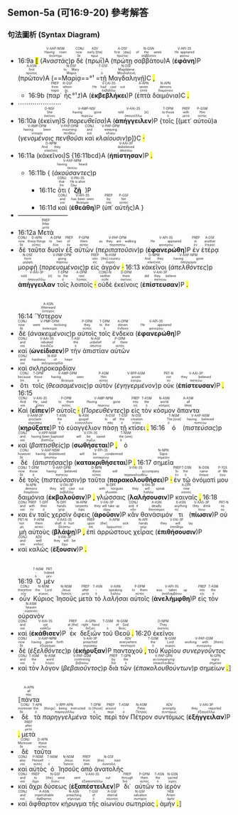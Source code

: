 ## Semon-5a (可16:9-20) 參考解答

### 句法圖析 (Syntax Diagram)

- 16:9a <mark class="pm">⟦</mark> (<RUBY><ruby><ruby><em><em>Ἀναστὰς</em></em><rt>ἀνίστημι</rt></ruby><rt>Having risen</rt></ruby><rt>V-AAP-NSM</rt></RUBY>)p <RUBY><ruby><ruby>δὲ<rt>δέ</rt></ruby><rt>now</rt></ruby><rt>CONJ</rt></RUBY> (<RUBY><ruby><ruby>πρωῒ<rt>πρωΐ</rt></ruby><rt>early [the]</rt></ruby><rt>ADV</rt></RUBY>)A (<RUBY><ruby><ruby>πρώτῃ<rt>πρῶτος</rt></ruby><rt>first [day]</rt></ruby><rt>A-DSF</rt></RUBY> <RUBY><ruby><ruby>σαββάτου<rt>σάββατον</rt></ruby><rt>of the week</rt></ruby><rt>N-GSN</rt></RUBY>)A (<RUBY><ruby><ruby><strong><strong>ἐφάνη</strong></strong><rt>φαίνω</rt></ruby><rt>He appeared</rt></ruby><rt>V-API-3S</rt></RUBY>)P (<RUBY><ruby><ruby>πρῶτον<rt>πρῶτος</rt></ruby><rt>first</rt></ruby><rt>A-ASN</rt></RUBY>)A (==<RUBY><ruby><ruby>Μαρίᾳ<rt>Μαρία</rt></ruby><rt>to Mary</rt></ruby><rt>N-DSF</rt></RUBY>==°¹ =<RUBY><ruby><ruby>τῇ<rt>ὁ</rt></ruby><rt>-</rt></ruby><rt>T-DSF</rt></RUBY> <RUBY><ruby><ruby>Μαγδαληνῇ<rt>Μαγδαληνή</rt></ruby><rt>Magdalene</rt></ruby><rt>N-DSF</rt></RUBY>)C <mark class="pm">,</mark> 
	- 16:9b (<RUBY><ruby><ruby>παρ᾽<rt>παρά</rt></ruby><rt>from</rt></ruby><rt>PREP</rt></RUBY> <RUBY><ruby><ruby>ἧς<rt>ὅς</rt></ruby><rt>whom</rt></ruby><rt>R-GSF</rt></RUBY>°¹⮥)A (<RUBY><ruby><ruby><strong><strong>ἐκβεβλήκει</strong></strong><rt>ἐκβάλλω</rt></ruby><rt>He had cast out</rt></ruby><rt>V-LAI-3S</rt></RUBY>)P (<RUBY><ruby><ruby>ἑπτὰ<rt>ἑπτά</rt></ruby><rt>seven</rt></ruby><rt>A-APN</rt></RUBY> <RUBY><ruby><ruby>δαιμόνια<rt>δαιμόνιον</rt></ruby><rt>demons</rt></ruby><rt>N-APN</rt></RUBY>)C <mark class="pm">.</mark> 
- ⋯⋯⋯⋯⋯⋯⋯
- 16:10a (<RUBY><ruby><ruby>ἐκείνη<rt>ἐκεῖνος</rt></ruby><rt>She</rt></ruby><rt>D-NSF</rt></RUBY>)S (<RUBY><ruby><ruby><em><em>πορευθεῖσα</em></em><rt>πορεύω</rt></ruby><rt>having gone</rt></ruby><rt>V-AMP-NSF</rt></RUBY>)A (<RUBY><ruby><ruby><strong>ἀπήγγειλεν</strong><rt>ἀπαγγέλλω</rt></ruby><rt>told [it]</rt></ruby><rt>V-AAI-3S</rt></RUBY>)P {<RUBY><ruby><ruby>τοῖς<rt>ὁ</rt></ruby><rt>to those</rt></ruby><rt>T-DPM</rt></RUBY> [(<RUBY><ruby><ruby>μετ᾽<rt>μετά</rt></ruby><rt>with</rt></ruby><rt>PREP</rt></RUBY> <RUBY><ruby><ruby>αὐτοῦ<rt>αὐτός</rt></ruby><rt>Him</rt></ruby><rt>P-GSM</rt></RUBY>)a (<RUBY><ruby><ruby><em><em>γενομένοις</em></em><rt>γίνομαι</rt></ruby><rt>having been</rt></ruby><rt>V-AMP-DPM</rt></RUBY> <RUBY><ruby><ruby><em><em>πενθοῦσι</em></em><rt>πενθέω</rt></ruby><rt>mourning</rt></ruby><rt>V-PAP-DPM</rt></RUBY> <RUBY><ruby><ruby>καὶ<rt>καί</rt></ruby><rt>and</rt></ruby><rt>CONJ</rt></RUBY> <RUBY><ruby><ruby><em><em>κλαίουσιν</em></em><rt>κλαίω</rt></ruby><rt>weeping</rt></ruby><rt>V-PAP-DPM</rt></RUBY>)p]}C <mark class="pm">·</mark> 
- 16:11a (<RUBY><ruby><ruby>κἀκεῖνοι<rt>κἀκεῖνος</rt></ruby><rt>And they</rt></ruby><rt>D-NPM</rt></RUBY>)S {16:11bcd}A (<RUBY><ruby><ruby><strong><strong>ἠπίστησαν</strong></strong><rt>ἀπιστέω</rt></ruby><rt>disbelieved</rt></ruby><rt>V-AAI-3P</rt></RUBY>)P <mark class="pm">.</mark>
	- 16:11b { (<RUBY><ruby><ruby><em><em>ἀκούσαντες</em></em><rt>ἀκούω</rt></ruby><rt>having heard</rt></ruby><rt>V-AAP-NPM</rt></RUBY>)p
		- 16:11c <RUBY><ruby><ruby>ὅτι<rt>ὅτι</rt></ruby><rt>that</rt></ruby><rt>CONJ</rt></RUBY> (<RUBY><ruby><ruby><strong><strong>ζῇ</strong></strong><rt>ζάω</rt></ruby><rt>He is alive</rt></ruby><rt>V-PAI-3S</rt></RUBY>)P
		- 16:11d <RUBY><ruby><ruby>καὶ<rt>καί</rt></ruby><rt>and</rt></ruby><rt>CONJ</rt></RUBY> (<RUBY><ruby><ruby><strong><strong>ἐθεάθη</strong></strong><rt>θεάομαι</rt></ruby><rt>has been seen</rt></ruby><rt>V-API-3S</rt></RUBY>)P (<RUBY><ruby><ruby>ὑπ᾽<rt>ὑπό</rt></ruby><rt>by</rt></ruby><rt>PREP</rt></RUBY> <RUBY><ruby><ruby>αὐτῆς<rt>αὐτός</rt></ruby><rt>her</rt></ruby><rt>P-GSF</rt></RUBY>)A }
- ————————
- 16:12a <RUBY><ruby><ruby>Μετὰ<rt>μετά</rt></ruby><rt>After</rt></ruby><rt>PREP</rt></RUBY>
- <RUBY><ruby><ruby>δὲ<rt>δέ</rt></ruby><rt>now</rt></ruby><rt>CONJ</rt></RUBY> <RUBY><ruby><ruby>ταῦτα<rt>οὗτος</rt></ruby><rt>these things</rt></ruby><rt>D-APN</rt></RUBY> <RUBY><ruby><ruby>δυσὶν<rt>δύο</rt></ruby><rt>to two</rt></ruby><rt>A-DPM</rt></RUBY> <RUBY><ruby><ruby>ἐξ<rt>ἐκ</rt></ruby><rt>of</rt></ruby><rt>PREP</rt></RUBY> <RUBY><ruby><ruby>αὐτῶν<rt>αὐτός</rt></ruby><rt>them</rt></ruby><rt>P-GPM</rt></RUBY> (<RUBY><ruby><ruby><em><em>περιπατοῦσιν</em></em><rt>περιπατέω</rt></ruby><rt>as they are walking</rt></ruby><rt>V-PAP-DPM</rt></RUBY>)p (<RUBY><ruby><ruby><strong><strong>ἐφανερώθη</strong></strong><rt>φανερόω</rt></ruby><rt>He appeared</rt></ruby><rt>V-API-3S</rt></RUBY>)P <RUBY><ruby><ruby>ἐν<rt>ἐν</rt></ruby><rt>in</rt></ruby><rt>PREP</rt></RUBY> <RUBY><ruby><ruby>ἑτέρᾳ<rt>ἕτερος</rt></ruby><rt>another</rt></ruby><rt>A-DSF</rt></RUBY> <RUBY><ruby><ruby>μορφῇ<rt>μορφή</rt></ruby><rt>form</rt></ruby><rt>N-DSF</rt></RUBY> (<RUBY><ruby><ruby><em><em>πορευομένοις</em></em><rt>πορεύω</rt></ruby><rt>going</rt></ruby><rt>V-PMP-DPM</rt></RUBY>)p <RUBY><ruby><ruby>εἰς<rt>εἰς</rt></ruby><rt>into</rt></ruby><rt>PREP</rt></RUBY> <RUBY><ruby><ruby>ἀγρόν<rt>ἀγρός</rt></ruby><rt>[the] country</rt></ruby><rt>N-ASM</rt></RUBY> <mark class="pm">·</mark> 16:13 <RUBY><ruby><ruby>κἀκεῖνοι<rt>κἀκεῖνος</rt></ruby><rt>And they</rt></ruby><rt>D-NPM</rt></RUBY> (<RUBY><ruby><ruby><em><em>ἀπελθόντες</em></em><rt>ἀπέρχομαι</rt></ruby><rt>having gone</rt></ruby><rt>V-AAP-NPM</rt></RUBY>)p <RUBY><ruby><ruby><strong>ἀπήγγειλαν</strong><rt>ἀπαγγέλλω</rt></ruby><rt>told [it]</rt></ruby><rt>V-AAI-3P</rt></RUBY> <RUBY><ruby><ruby>τοῖς<rt>ὁ</rt></ruby><rt>to the</rt></ruby><rt>T-DPM</rt></RUBY> <RUBY><ruby><ruby>λοιποῖς<rt>λοιπός</rt></ruby><rt>rest</rt></ruby><rt>A-DPM</rt></RUBY> <mark class="pm">·</mark> <RUBY><ruby><ruby>οὐδὲ<rt>οὐδέ</rt></ruby><rt>neither</rt></ruby><rt>CONJ-N</rt></RUBY> <RUBY><ruby><ruby>ἐκείνοις<rt>ἐκεῖνος</rt></ruby><rt>them</rt></ruby><rt>D-DPM</rt></RUBY> (<RUBY><ruby><ruby><strong><strong>ἐπίστευσαν</strong></strong><rt>πιστεύω</rt></ruby><rt>did they believe</rt></ruby><rt>V-AAI-3P</rt></RUBY>)P <mark class="pm">.</mark></br></br></br> 16:14 <RUBY><ruby><ruby>Ὕστερον<rt>ὕστερος</rt></ruby><rt>Afterward</rt></ruby><rt>A-ASN</rt></RUBY>
- <RUBY><ruby><ruby>δὲ<rt>δέ</rt></ruby><rt>now</rt></ruby><rt>CONJ</rt></RUBY> (<RUBY><ruby><ruby><em><em>ἀνακειμένοις</em></em><rt>ἀνάκειμαι</rt></ruby><rt>were reclining</rt></ruby><rt>V-PMP-DPM</rt></RUBY>)p <RUBY><ruby><ruby>αὐτοῖς<rt>αὐτός</rt></ruby><rt>they</rt></ruby><rt>P-DPM</rt></RUBY> <RUBY><ruby><ruby>τοῖς<rt>ὁ</rt></ruby><rt>to the</rt></ruby><rt>T-DPM</rt></RUBY> <RUBY><ruby><ruby>ἕνδεκα<rt>ἕνδεκα</rt></ruby><rt>eleven</rt></ruby><rt>A-DPM</rt></RUBY> (<RUBY><ruby><ruby><strong><strong>ἐφανερώθη</strong></strong><rt>φανερόω</rt></ruby><rt>He appeared</rt></ruby><rt>V-API-3S</rt></RUBY>)P
- <RUBY><ruby><ruby>καὶ<rt>καί</rt></ruby><rt>and</rt></ruby><rt>CONJ</rt></RUBY> (<RUBY><ruby><ruby><strong><strong>ὠνείδισεν</strong></strong><rt>ὀνειδίζω</rt></ruby><rt>rebuked</rt></ruby><rt>V-AAI-3S</rt></RUBY>)P <RUBY><ruby><ruby>τὴν<rt>ὁ</rt></ruby><rt>the</rt></ruby><rt>T-ASF</rt></RUBY> <RUBY><ruby><ruby>ἀπιστίαν<rt>ἀπιστία</rt></ruby><rt>unbelief</rt></ruby><rt>N-ASF</rt></RUBY> <RUBY><ruby><ruby>αὐτῶν<rt>αὐτός</rt></ruby><rt>of them</rt></ruby><rt>P-GPM</rt></RUBY>
- <RUBY><ruby><ruby>καὶ<rt>καί</rt></ruby><rt>and</rt></ruby><rt>CONJ</rt></RUBY> <RUBY><ruby><ruby>σκληροκαρδίαν<rt>σκληροκαρδία</rt></ruby><rt>hardness of heart</rt></ruby><rt>N-ASF</rt></RUBY>
- <RUBY><ruby><ruby>ὅτι<rt>ὅτι</rt></ruby><rt>because</rt></ruby><rt>CONJ</rt></RUBY> <RUBY><ruby><ruby>τοῖς<rt>ὁ</rt></ruby><rt>those</rt></ruby><rt>T-DPM</rt></RUBY> (<RUBY><ruby><ruby><em><em>θεασαμένοις</em></em><rt>θεάομαι</rt></ruby><rt>having seen</rt></ruby><rt>V-AMP-DPM</rt></RUBY>)p <RUBY><ruby><ruby>αὐτὸν<rt>αὐτός</rt></ruby><rt>Him</rt></ruby><rt>P-ASM</rt></RUBY> (<RUBY><ruby><ruby><em><em>ἐγηγερμένον</em></em><rt>ἐγείρω</rt></ruby><rt>arisen</rt></ruby><rt>V-RPP-ASM</rt></RUBY>)p <RUBY><ruby><ruby>οὐκ<rt>οὐ</rt></ruby><rt>not</rt></ruby><rt>PRT-N</rt></RUBY> (<RUBY><ruby><ruby><strong><strong>ἐπίστευσαν</strong></strong><rt>πιστεύω</rt></ruby><rt>they believed</rt></ruby><rt>V-AAI-3P</rt></RUBY>)P <mark class="pm">.</mark> 16:15
- <RUBY><ruby><ruby>Καὶ<rt>καί</rt></ruby><rt>And</rt></ruby><rt>CONJ</rt></RUBY> (<RUBY><ruby><ruby><strong><strong>εἶπεν</strong></strong><rt>εἶπον</rt></ruby><rt>He said</rt></ruby><rt>V-AAI-3S</rt></RUBY>)P <RUBY><ruby><ruby>αὐτοῖς<rt>αὐτός</rt></ruby><rt>to them</rt></ruby><rt>P-DPM</rt></RUBY> <mark class="pm">·</mark> (<RUBY><ruby><ruby><em><em>Πορευθέντες</em></em><rt>πορεύω</rt></ruby><rt>Having gone</rt></ruby><rt>V-AMP-NPM</rt></RUBY>)p <RUBY><ruby><ruby>εἰς<rt>εἰς</rt></ruby><rt>into</rt></ruby><rt>PREP</rt></RUBY> <RUBY><ruby><ruby>τὸν<rt>ὁ</rt></ruby><rt>the</rt></ruby><rt>T-ASM</rt></RUBY> <RUBY><ruby><ruby>κόσμον<rt>κόσμος</rt></ruby><rt>world</rt></ruby><rt>N-ASM</rt></RUBY> <RUBY><ruby><ruby>ἅπαντα<rt>ἅπας</rt></ruby><rt>all</rt></ruby><rt>A-ASM</rt></RUBY> (<RUBY><ruby><ruby><strong><strong>κηρύξατε</strong></strong><rt>κηρύσσω</rt></ruby><rt>proclaim</rt></ruby><rt>V-AAM-2P</rt></RUBY>)P <RUBY><ruby><ruby>τὸ<rt>ὁ</rt></ruby><rt>the</rt></ruby><rt>T-ASN</rt></RUBY> <RUBY><ruby><ruby>εὐαγγέλιον<rt>εὐαγγέλιον</rt></ruby><rt>gospel</rt></ruby><rt>N-ASN</rt></RUBY> <RUBY><ruby><ruby>πάσῃ<rt>πᾶς</rt></ruby><rt>to all</rt></ruby><rt>A-DSF</rt></RUBY> <RUBY><ruby><ruby>τῇ<rt>ὁ</rt></ruby><rt>the</rt></ruby><rt>T-DSF</rt></RUBY> <RUBY><ruby><ruby>κτίσει<rt>κτίσις</rt></ruby><rt>creation</rt></ruby><rt>N-DSF</rt></RUBY> <mark class="pm">.</mark> 16:16 <RUBY><ruby><ruby>ὁ<rt>ὁ</rt></ruby><rt>The [one]</rt></ruby><rt>T-NSM</rt></RUBY> (<RUBY><ruby><ruby><em><em>πιστεύσας</em></em><rt>πιστεύω</rt></ruby><rt>having believed</rt></ruby><rt>V-AAP-NSM</rt></RUBY>)p
- <RUBY><ruby><ruby>καὶ<rt>καί</rt></ruby><rt>and</rt></ruby><rt>CONJ</rt></RUBY> (<RUBY><ruby><ruby><em><em>βαπτισθεὶς</em></em><rt>βαπτίζω</rt></ruby><rt>having been baptized</rt></ruby><rt>V-APP-NSM</rt></RUBY>)p (<RUBY><ruby><ruby><strong><strong>σωθήσεται</strong></strong><rt>σῴζω</rt></ruby><rt>will be saved</rt></ruby><rt>V-FPI-3S</rt></RUBY>)P <mark class="pm">,</mark> <RUBY><ruby><ruby>ὁ<rt>ὁ</rt></ruby><rt>the [one]</rt></ruby><rt>T-NSM</rt></RUBY>
- <RUBY><ruby><ruby>δὲ<rt>δέ</rt></ruby><rt>however</rt></ruby><rt>CONJ</rt></RUBY> (<RUBY><ruby><ruby><em><em>ἀπιστήσας</em></em><rt>ἀπιστέω</rt></ruby><rt>having disbelieved</rt></ruby><rt>V-AAP-NSM</rt></RUBY>)p (<RUBY><ruby><ruby><strong><strong>κατακριθήσεται</strong></strong><rt>κατακρίνω</rt></ruby><rt>will be condemned</rt></ruby><rt>V-FPI-3S</rt></RUBY>)P <mark class="pm">.</mark> 16:17 <RUBY><ruby><ruby>σημεῖα<rt>σημεῖον</rt></ruby><rt>Signs</rt></ruby><rt>N-NPN</rt></RUBY>
- <RUBY><ruby><ruby>δὲ<rt>δέ</rt></ruby><rt>now</rt></ruby><rt>CONJ</rt></RUBY> <RUBY><ruby><ruby>τοῖς<rt>ὁ</rt></ruby><rt>those</rt></ruby><rt>T-DPM</rt></RUBY> (<RUBY><ruby><ruby><em><em>πιστεύσασιν</em></em><rt>πιστεύω</rt></ruby><rt>having believed</rt></ruby><rt>V-AAP-DPM</rt></RUBY>)p <RUBY><ruby><ruby>ταῦτα<rt>οὗτος</rt></ruby><rt>these</rt></ruby><rt>D-NPN</rt></RUBY> (<RUBY><ruby><ruby><strong><strong>παρακολουθήσει</strong></strong><rt>παρακολουθέω</rt></ruby><rt>will accompany</rt></ruby><rt>V-FAI-3S</rt></RUBY>)P <mark class="pm">·</mark> <RUBY><ruby><ruby>ἐν<rt>ἐν</rt></ruby><rt>In</rt></ruby><rt>PREP</rt></RUBY> <RUBY><ruby><ruby>τῷ<rt>ὁ</rt></ruby><rt>the</rt></ruby><rt>T-DSN</rt></RUBY> <RUBY><ruby><ruby>ὀνόματί<rt>ὄνομα</rt></ruby><rt>name</rt></ruby><rt>N-DSN</rt></RUBY> <RUBY><ruby><ruby>μου<rt>ἐγώ</rt></ruby><rt>of Me</rt></ruby><rt>P-1GS</rt></RUBY> <RUBY><ruby><ruby>δαιμόνια<rt>δαιμόνιον</rt></ruby><rt>demons</rt></ruby><rt>N-APN</rt></RUBY> (<RUBY><ruby><ruby><strong><strong>ἐκβαλοῦσιν</strong></strong><rt>ἐκβάλλω</rt></ruby><rt>they will cast out</rt></ruby><rt>V-FAI-3P</rt></RUBY>)P <mark class="pm">,</mark> <RUBY><ruby><ruby>γλώσσαις<rt>γλῶσσα</rt></ruby><rt>with tongues</rt></ruby><rt>N-DPF</rt></RUBY> (<RUBY><ruby><ruby><strong><strong>λαλήσουσιν</strong></strong><rt>λαλέω</rt></ruby><rt>they will speak</rt></ruby><rt>V-FAI-3P</rt></RUBY>)P <RUBY><ruby><ruby>καιναῖς<rt>καινός</rt></ruby><rt>new</rt></ruby><rt>A-DPF</rt></RUBY> <mark class="pm">,</mark> 16:18
- <RUBY><ruby><ruby>και<rt>καί</rt></ruby><rt>and</rt></ruby><rt>CONJ</rt></RUBY> <RUBY><ruby><ruby>ἐν<rt>ἐν</rt></ruby><rt>with</rt></ruby><rt>PREP</rt></RUBY> <RUBY><ruby><ruby>ταῖς<rt>ὁ</rt></ruby><rt>their</rt></ruby><rt>T-DPF</rt></RUBY> <RUBY><ruby><ruby>χερσὶν<rt>χείρ</rt></ruby><rt>hands</rt></ruby><rt>N-DPF</rt></RUBY> <RUBY><ruby><ruby>ὄφεις<rt>ὄφις</rt></ruby><rt>serpents</rt></ruby><rt>N-APM</rt></RUBY> (<RUBY><ruby><ruby><strong><strong>ἀροῦσιν</strong></strong><rt>αἴρω</rt></ruby><rt>they will take up</rt></ruby><rt>V-FAI-3P</rt></RUBY>)P <RUBY><ruby><ruby>κἂν<rt>κἄν</rt></ruby><rt>and if</rt></ruby><rt>CONJ</rt></RUBY> <RUBY><ruby><ruby>θανάσιμόν<rt>θανάσιμος</rt></ruby><rt>deadly</rt></ruby><rt>A-ASN</rt></RUBY> <RUBY><ruby><ruby>τι<rt>τις</rt></ruby><rt>anything</rt></ruby><rt>X-ASN</rt></RUBY> (<RUBY><ruby><ruby><strong><strong>πίωσιν</strong></strong><rt>πίνω</rt></ruby><rt>they drink</rt></ruby><rt>V-AAS-3P</rt></RUBY>)P <RUBY><ruby><ruby>οὐ<rt>οὐ</rt></ruby><rt>no</rt></ruby><rt>PRT-N</rt></RUBY> <RUBY><ruby><ruby>μὴ<rt>μή</rt></ruby><rt>not</rt></ruby><rt>PRT-N</rt></RUBY> <RUBY><ruby><ruby>αὐτοὺς<rt>αὐτός</rt></ruby><rt>them</rt></ruby><rt>P-APM</rt></RUBY> (<RUBY><ruby><ruby><strong><strong>βλάψῃ</strong></strong><rt>βλάπτω</rt></ruby><rt>shall it hurt</rt></ruby><rt>V-AAS-3S</rt></RUBY>)P <mark class="pm">,</mark> <RUBY><ruby><ruby>ἐπὶ<rt>ἐπί</rt></ruby><rt>upon</rt></ruby><rt>PREP</rt></RUBY> <RUBY><ruby><ruby>ἀρρώστους<rt>ἄρρωστος</rt></ruby><rt>[the] sick</rt></ruby><rt>A-APM</rt></RUBY> <RUBY><ruby><ruby>χεῖρας<rt>χείρ</rt></ruby><rt>hands</rt></ruby><rt>N-APF</rt></RUBY> (<RUBY><ruby><ruby><strong><strong>ἐπιθήσουσιν</strong></strong><rt>ἐπιτίθημι</rt></ruby><rt>they will lay</rt></ruby><rt>V-FAI-3P</rt></RUBY>)P
- <RUBY><ruby><ruby>καὶ<rt>καί</rt></ruby><rt>and</rt></ruby><rt>CONJ</rt></RUBY> <RUBY><ruby><ruby>καλῶς<rt>καλῶς</rt></ruby><rt>well</rt></ruby><rt>ADV</rt></RUBY> (<RUBY><ruby><ruby><strong><strong>ἕξουσιν</strong></strong><rt>ἔχω</rt></ruby><rt>they will be</rt></ruby><rt>V-FAI-3P</rt></RUBY>)P <mark class="pm">.</mark></br></br></br> 16:19 <RUBY><ruby><ruby>Ὁ<rt>ὁ</rt></ruby><rt>-</rt></ruby><rt>T-NSM</rt></RUBY> <RUBY><ruby><ruby>μὲν<rt>μέν</rt></ruby><rt>Indeed</rt></ruby><rt>PRT</rt></RUBY>
- <RUBY><ruby><ruby>οὖν<rt>οὖν</rt></ruby><rt>therefore</rt></ruby><rt>CONJ</rt></RUBY> <RUBY><ruby><ruby>Κύριος<rt>κύριος</rt></ruby><rt>the Lord</rt></ruby><rt>N-NSM</rt></RUBY> <RUBY><ruby><ruby>Ἰησοῦς<rt>Ἰησοῦς</rt></ruby><rt>Jesus</rt></ruby><rt>N-NSM</rt></RUBY> <RUBY><ruby><ruby>μετὰ<rt>μετά</rt></ruby><rt>after</rt></ruby><rt>PREP</rt></RUBY> <RUBY><ruby><ruby>τὸ<rt>ὁ</rt></ruby><rt>-</rt></ruby><rt>T-ASN</rt></RUBY> <RUBY><ruby><ruby><em>λαλῆσαι</em><rt>λαλέω</rt></ruby><rt>speaking</rt></ruby><rt>V-AAN</rt></RUBY> <RUBY><ruby><ruby>αὐτοῖς<rt>αὐτός</rt></ruby><rt>to them</rt></ruby><rt>P-DPM</rt></RUBY> (<RUBY><ruby><ruby><strong><strong>ἀνελήμφθη</strong></strong><rt>ἀναλαμβάνω</rt></ruby><rt>was taken up</rt></ruby><rt>V-API-3S</rt></RUBY>)P <RUBY><ruby><ruby>εἰς<rt>εἰς</rt></ruby><rt>into</rt></ruby><rt>PREP</rt></RUBY> <RUBY><ruby><ruby>τὸν<rt>ὁ</rt></ruby><rt>the</rt></ruby><rt>T-ASM</rt></RUBY> <RUBY><ruby><ruby>οὐρανὸν<rt>οὐρανός</rt></ruby><rt>heaven</rt></ruby><rt>N-ASM</rt></RUBY>
- <RUBY><ruby><ruby>καὶ<rt>καί</rt></ruby><rt>and</rt></ruby><rt>CONJ</rt></RUBY> (<RUBY><ruby><ruby><strong><strong>ἐκάθισεν</strong></strong><rt>καθίζω</rt></ruby><rt>sat</rt></ruby><rt>V-AAI-3S</rt></RUBY>)P <RUBY><ruby><ruby>ἐκ<rt>ἐκ</rt></ruby><rt>at [the]</rt></ruby><rt>PREP</rt></RUBY> <RUBY><ruby><ruby>δεξιῶν<rt>δεξιός</rt></ruby><rt>right hand</rt></ruby><rt>A-GPN</rt></RUBY> <RUBY><ruby><ruby>τοῦ<rt>ὁ</rt></ruby><rt>-</rt></ruby><rt>T-GSM</rt></RUBY> <RUBY><ruby><ruby>Θεοῦ<rt>θεός</rt></ruby><rt>of God</rt></ruby><rt>N-GSM</rt></RUBY> <mark class="pm">.</mark> 16:20 <RUBY><ruby><ruby>ἐκεῖνοι<rt>ἐκεῖνος</rt></ruby><rt>They</rt></ruby><rt>D-NPM</rt></RUBY>
- <RUBY><ruby><ruby>δὲ<rt>δέ</rt></ruby><rt>now</rt></ruby><rt>CONJ</rt></RUBY> (<RUBY><ruby><ruby><em><em>ἐξελθόντες</em></em><rt>ἐξέρχομαι</rt></ruby><rt>having gone forth</rt></ruby><rt>V-AAP-NPM</rt></RUBY>)p (<RUBY><ruby><ruby><strong><strong>ἐκήρυξαν</strong></strong><rt>κηρύσσω</rt></ruby><rt>preached</rt></ruby><rt>V-AAI-3P</rt></RUBY>)P <RUBY><ruby><ruby>πανταχοῦ<rt>πανταχοῦ</rt></ruby><rt>everywhere</rt></ruby><rt>ADV</rt></RUBY> <mark class="pm">,</mark> <RUBY><ruby><ruby>τοῦ<rt>ὁ</rt></ruby><rt>the</rt></ruby><rt>T-GSM</rt></RUBY> <RUBY><ruby><ruby>Κυρίου<rt>κύριος</rt></ruby><rt>Lord</rt></ruby><rt>N-GSM</rt></RUBY> <RUBY><ruby><ruby><em>συνεργοῦντος</em><rt>συνεργέω</rt></ruby><rt>working with [them]</rt></ruby><rt>V-PAP-GSM</rt></RUBY>
- <RUBY><ruby><ruby>καὶ<rt>καί</rt></ruby><rt>and</rt></ruby><rt>CONJ</rt></RUBY> <RUBY><ruby><ruby>τὸν<rt>ὁ</rt></ruby><rt>the</rt></ruby><rt>T-ASM</rt></RUBY> <RUBY><ruby><ruby>λόγον<rt>λόγος</rt></ruby><rt>word</rt></ruby><rt>N-ASM</rt></RUBY> (<RUBY><ruby><ruby><em><em>βεβαιοῦντος</em></em><rt>βεβαιόω</rt></ruby><rt>confirming</rt></ruby><rt>V-PAP-GSM</rt></RUBY>)p <RUBY><ruby><ruby>διὰ<rt>διά</rt></ruby><rt>by</rt></ruby><rt>PREP</rt></RUBY> <RUBY><ruby><ruby>τῶν<rt>ὁ</rt></ruby><rt>the</rt></ruby><rt>T-GPN</rt></RUBY> (<RUBY><ruby><ruby><em><em>ἐπακολουθούντων</em></em><rt>ἐπακολουθέω</rt></ruby><rt>accompanying</rt></ruby><rt>V-PAP-GPN</rt></RUBY>)p <RUBY><ruby><ruby>σημείων <mark class="pm">.</mark>⟧<rt>σημεῖον</rt></ruby><rt>signs</rt></ruby><rt>N-GPN</rt></RUBY></br></br></br> <RUBY><ruby><ruby>⟦πάντα<rt>πᾶς</rt></ruby><rt>all</rt></ruby><rt>A-APN</rt></RUBY>
- <RUBY><ruby><ruby>δὲ<rt>δέ</rt></ruby><rt>moreover</rt></ruby><rt>CONJ</rt></RUBY> <RUBY><ruby><ruby>τὰ<rt>ὁ</rt></ruby><rt>the</rt></ruby><rt>T-APN</rt></RUBY> <RUBY><ruby><ruby><em>παρηγγελμένα</em><rt>παραγγέλλω</rt></ruby><rt>[things] being instructed</rt></ruby><rt>V-RPP-APN</rt></RUBY> <RUBY><ruby><ruby>τοῖς<rt>ὁ</rt></ruby><rt>to [those]</rt></ruby><rt>T-DPM</rt></RUBY> <RUBY><ruby><ruby>περὶ<rt>περί</rt></ruby><rt>around</rt></ruby><rt>PREP</rt></RUBY> <RUBY><ruby><ruby>τὸν<rt>ὁ</rt></ruby><rt>-</rt></ruby><rt>T-ASM</rt></RUBY> <RUBY><ruby><ruby>Πέτρον<rt>Πέτρος</rt></ruby><rt>Peter</rt></ruby><rt>N-ASM</rt></RUBY> <RUBY><ruby><ruby>συντόμως<rt>συντόμως</rt></ruby><rt>promptly</rt></ruby><rt>ADV</rt></RUBY> (<RUBY><ruby><ruby><strong><strong>ἐξήγγειλαν</strong></strong><rt>ἐξαγγέλλω</rt></ruby><rt>they reported</rt></ruby><rt>V-AAI-3P</rt></RUBY>)P <mark class="pm">.</mark> <RUBY><ruby><ruby>μετὰ<rt>μετά</rt></ruby><rt>after</rt></ruby><rt>PREP</rt></RUBY>
- <RUBY><ruby><ruby>δὲ<rt>δέ</rt></ruby><rt>Moreover</rt></ruby><rt>CONJ</rt></RUBY> <RUBY><ruby><ruby>ταῦτα<rt>οὗτος</rt></ruby><rt>these</rt></ruby><rt>D-APN</rt></RUBY>
- <RUBY><ruby><ruby>καὶ<rt>καί</rt></ruby><rt>also</rt></ruby><rt>CONJ</rt></RUBY> <RUBY><ruby><ruby>αὐτὸς<rt>αὐτός</rt></ruby><rt>Himself</rt></ruby><rt>P-NSM</rt></RUBY> <RUBY><ruby><ruby>ὁ<rt>ὁ</rt></ruby><rt>-</rt></ruby><rt>T-NSM</rt></RUBY> <RUBY><ruby><ruby>Ἰησοῦς<rt>Ἰησοῦς</rt></ruby><rt>Jesus</rt></ruby><rt>N-NSM</rt></RUBY> <RUBY><ruby><ruby>ἀπὸ<rt>ἀπό</rt></ruby><rt>from</rt></ruby><rt>PREP</rt></RUBY> <RUBY><ruby><ruby>ἀνατολῆς<rt>ἀνατολή</rt></ruby><rt>[the] east</rt></ruby><rt>N-GSF</rt></RUBY>
- <RUBY><ruby><ruby>καὶ<rt>καί</rt></ruby><rt>and</rt></ruby><rt>CONJ</rt></RUBY> <RUBY><ruby><ruby>ἄχρι<rt>ἄχρι</rt></ruby><rt>to</rt></ruby><rt>PREP</rt></RUBY> <RUBY><ruby><ruby>δύσεως<rt>δύσις</rt></ruby><rt>[the] west</rt></ruby><rt>N-GSF</rt></RUBY> (<RUBY><ruby><ruby><strong><strong>ἐξαπέστειλεν</strong></strong><rt>ἐξαποστέλλω</rt></ruby><rt>sent out</rt></ruby><rt>V-AAI-3S</rt></RUBY>)P <RUBY><ruby><ruby>δι᾽<rt>διά</rt></ruby><rt>through</rt></ruby><rt>PREP</rt></RUBY> <RUBY><ruby><ruby>αὐτῶν<rt>αὐτός</rt></ruby><rt>them</rt></ruby><rt>P-GPM</rt></RUBY> <RUBY><ruby><ruby>τὸ<rt>ὁ</rt></ruby><rt>the</rt></ruby><rt>T-ASN</rt></RUBY> <RUBY><ruby><ruby>ἱερὸν<rt>ἱερός</rt></ruby><rt>sacred</rt></ruby><rt>N-GSN</rt></RUBY>
- <RUBY><ruby><ruby>καὶ<rt>καί</rt></ruby><rt>and</rt></ruby><rt>CONJ</rt></RUBY> <RUBY><ruby><ruby>ἄφθαρτον<rt>ἄφθαρτος</rt></ruby><rt>imperishable</rt></ruby><rt>A-ASN</rt></RUBY> <RUBY><ruby><ruby>κήρυγμα<rt>κήρυγμα</rt></ruby><rt>preaching</rt></ruby><rt>N-ASN</rt></RUBY> <RUBY><ruby><ruby>τῆς<rt>ὁ</rt></ruby><rt>of</rt></ruby><rt>T-GSF</rt></RUBY> <RUBY><ruby><ruby>αἰωνίου<rt>αἰώνιος</rt></ruby><rt>eternal</rt></ruby><rt>A-GSF</rt></RUBY> <RUBY><ruby><ruby>σωτηρίας<rt>σωτηρία</rt></ruby><rt>salvation</rt></ruby><rt>N-GSF</rt></RUBY> <mark class="pm">.</mark> <RUBY><ruby><ruby>ἀμήν <mark class="pm">.</mark>⟧<rt>ἀμήν</rt></ruby><rt>Amen</rt></ruby><rt>HEB</rt></RUBY></br></br></br> 